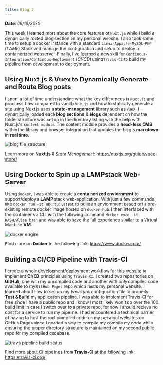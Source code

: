 ```yaml
---
title: Blog 2
---
```


**Date**: _09/18/2020_

This week I learned more about the core features of `Nuxt.js` while I build a dynamically routed blog section on my personal website. I also took some time to setup a docker instance with a standard `Linux-Appache-MySQL-PhP` (_LAMP_) Stack and manage the configuration and setup to deploy a containerized webserver. Finally, I've learned a new skill for `Continous-Integration/Continous-Deployment` (_CI/CD_) using`Travis-CI` to build my pipeline from development to deployment.

## Using Nuxt.js & Vuex to Dynamically Generate and Route Blog posts

I spent a lot of time understanding what the key differences in `Nuxt.js` and proccess flow compared to vanilla `Vue.js` and how to statically generate a site using Nuxt.js uses a **state-management** library such as `VueX`. I dynamically loaded each **blog sections** & **blogs** dependent on how the folder structure was set up in the directory listing with the help with Nuxt.js's `content module`. The content module provides a **head-less CMS** within the library and browser integration that updates the blog's **markdown** in **real time**.

<img src="/assets/2020/nuxt-content-module.gif" style="max-width: 30rem;" alt="blog file structure" />

Learn more on **Nuxt.js** & _State Management_: https://nuxtjs.org/guide/vuex-store/

## Using Docker to Spin up a LAMPstack Web-Server

Using `docker`, I was able to create a **containerized enviornment** to support/deploy a **LAMP** stack web-application. With just a few commands like `docker run -it ubuntu:latest` to build an enviornment based off a pre-existing remote docker image hosted on `docker-hub`. I then interfaced with the container via CLI with the following command `docker exec -it HASH/Alias bash` and was able to have the full experience similar to a Virtual Machine **VM**.

<img src="/assets/2020/docker-container.png" style="max-width: 30rem;" alt="docker engine" />

Find more on **Docker** in the following link: https://www.docker.com/

## Building a CI/CD Pipeline with Travis-CI

I create a whole development/deployment workflow for this website to implement **CI/CD** principles using `Travis-CI`. I created two repositories on **GitHub**, one with my uncompiled code and another with _only_ compiled code available to my `GitHub Pages` repo which hosts my personal website. I learned about how to set-up my _travis.yml_ configuration file to properly **Test & Build** my application pipeline. I was able to implement Travis-CI for free since I have a public repo and I know I most likely won't go over the 100 build limit in case I switch over to a private repo, for now I should recieve no cost for a service to run my pipeline. I had encountered a technical barrier of having to host the root compiled code on my personal websites on GitHub Pages since I needed a way to compile my compile my code while ensuring the proper directory structure is maintained on my second public repo for my compiled codebase.

<img src="/assets/2020/travis-ci.png" style="max-width: 30rem;" alt="travis pipeline build status" />

Find more about CI pipelines from **Travis-CI** at the following link: https://travis-ci.org/
